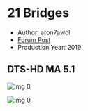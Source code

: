 # 21 Bridges

* Author: aron7awol
* [Forum Post](https://www.avsforum.com/threads/bass-eq-for-filtered-movies.2995212/post-59242196)
* Production Year: 2019

## DTS-HD MA 5.1

![img 0](https://i.imgur.com/og09DN7.jpg)

![img 0](https://i.imgur.com/3bKyHyw.png)

